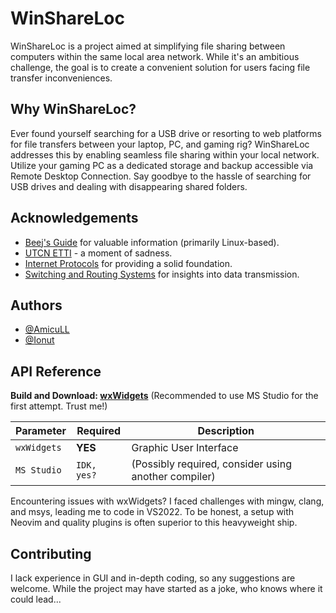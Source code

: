 # WinShareLoc

WinShareLoc is a project aimed at simplifying file sharing between computers within the same local area network. While it's an ambitious challenge, the goal is to create a convenient solution for users facing file transfer inconveniences.

## Why WinShareLoc?

Ever found yourself searching for a USB drive or resorting to web platforms for file transfers between your laptop, PC, and gaming rig? WinShareLoc addresses this by enabling seamless file sharing within your local network. Utilize your gaming PC as a dedicated storage and backup accessible via Remote Desktop Connection. Say goodbye to the hassle of searching for USB drives and dealing with disappearing shared folders.

## Acknowledgements

- [Beej's Guide](https://www.beej.us/guide/bgnet/html/) for valuable information (primarily Linux-based).
- [UTCN ETTI](https://etti.utcluj.ro/acasa.html) - a moment of sadness.
- [Internet Protocols](https://el.el.obs.utcluj.ro/pi/index.htm) for providing a solid foundation.
- [Switching and Routing Systems](https://el.el.obs.utcluj.ro/scr/) for insights into data transmission.

## Authors

- [@AmicuLL](https://www.github.com/AmicuLL)
- [@Ionut](https://www.github.com/berfelaionut)

## API Reference

**Build and Download: [wxWidgets](https://www.wxwidgets.org/)** (Recommended to use MS Studio for the first attempt. Trust me!)

| Parameter    | Required | Description                  |
| ------------ | -------- | ---------------------------- |
| `wxWidgets`  | **YES**  | Graphic User Interface      |
| `MS Studio`  | `IDK, yes?` | (Possibly required, consider using another compiler)

Encountering issues with wxWidgets? I faced challenges with mingw, clang, and msys, leading me to code in VS2022. To be honest, a setup with Neovim and quality plugins is often superior to this heavyweight ship.

## Contributing

I lack experience in GUI and in-depth coding, so any suggestions are welcome. While the project may have started as a joke, who knows where it could lead...
